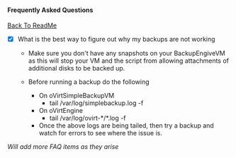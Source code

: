 #### Frequently Asked Questions
 
[Back To ReadMe](https://github.com/zipurman/oVIRT_Simple_Backup/)
 
 
- [x] What is the best way to figure out why my backups are not working
    
    - Make sure you don't have any snapshots on your BackupEngiveVM as this will stop your VM and the script from allowing attachments of additional disks to be backed up.
    
    - Before running a backup do the following
        - On oVirtSimpleBackupVM 
            - tail /var/log/simplebackup.log -f
        - On oVirtEngine
            - tail /var/log/ovirt-\*/*.log -f
        - Once the above logs are being tailed, then try a backup and watch for errors to see where the issue is.
        
        
*Will add more FAQ items as they arise*